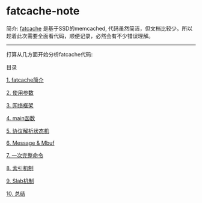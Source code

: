 fatcache-note
=============

简介:
[fatcache](https://github.com/git-hulk/fatcache.git) 是基于SSD的memcached, 代码虽然简洁，但文档比较少。所以趁着此次需要全面看代码，顺便记录，必然会有不少错误理解。

------------------------
打算从几方面开始分析fatcache代码:

目录

[1. fatcache简介](/contents/description.md)


[2. 使用参数](/contents/configure.md)


[3. 网络框架](/contents/network.md)


[4. main函数](/contents/main.md)


[5. 协议解析状态机](/contents/protocal_state.md)


[6. Message & Mbuf](/contents/msg_and_mbuf.md)


[7. 一次完整命令](/contents/compelete_process.md)


[8. 索引机制](/contents/itemx.md)


[9. Slab机制](/contents/slab.md)


[10. 总结](/contents/end.md)


